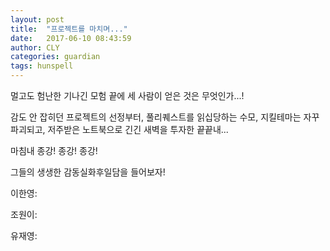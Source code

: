```yaml
---
layout: post
title:  "프로젝트를 마치며..."
date:   2017-06-10 08:43:59
author: CLY
categories: guardian
tags: hunspell
---
```


멀고도 험난한 기나긴 모험 끝에 세 사람이 얻은 것은 무엇인가...!

감도 안 잡히던 프로젝트의 선정부터, 풀리퀘스트를 읽십당하는 수모, 지킬테마는 자꾸 파괴되고, 저주받은 노트북으로 긴긴 새벽을 투자한 끝끝내...


마침내 종강! 종강! 종강!


그들의 생생한 감동실화후일담을 들어보자!


이한영:



조원이:


유재영:


